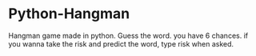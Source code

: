 # Python-Hangman

Hangman game made in python.
Guess the word.
you have 6 chances.
if you wanna take the risk and predict the word, type risk when asked.
